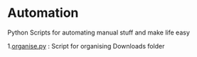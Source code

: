 # Automation
Python Scripts for automating manual stuff and make life easy

1.<a href="#">organise.py</a> : Script for organising Downloads folder

